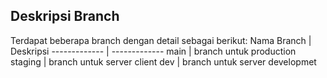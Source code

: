 ## Deskripsi Branch
Terdapat beberapa branch dengan detail sebagai berikut:
Nama Branch  | Deskripsi
------------- | -------------
main  | branch untuk production
staging  | branch untuk server client
dev  | branch untuk server developmet
